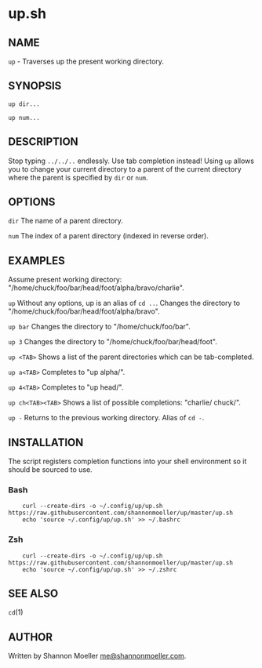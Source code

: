 # up.sh

## NAME

`up` - Traverses up the present working directory.

## SYNOPSIS

`up dir...`

`up num...`

## DESCRIPTION

Stop typing `../../..` endlessly. Use tab completion instead! Using `up` allows you to change your current directory to a parent of the current directory where the parent is specified by `dir` or `num`.

## OPTIONS

`dir` The name of a parent directory.

`num` The index of a parent directory (indexed in reverse order).

## EXAMPLES

Assume present working directory: "/home/chuck/foo/bar/head/foot/alpha/bravo/charlie".

`up`  Without any options, up is an alias of `cd ..`. Changes the directory to "/home/chuck/foo/bar/head/foot/alpha/bravo".

`up bar` Changes the directory to "/home/chuck/foo/bar".

`up 3` Changes the directory to "/home/chuck/foo/bar/head/foot".

`up <TAB>` Shows a list of the parent directories which can be tab-completed.

`up a<TAB>` Completes to "up alpha/".

`up 4<TAB>` Completes to "up head/".

`up ch<TAB><TAB>` Shows a list of possible completions: "charlie/ chuck/".

`up -` Returns to the previous working directory. Alias of `cd -`.

## INSTALLATION

The script registers completion functions into your shell environment so it should be sourced to use.

### Bash

```
    curl --create-dirs -o ~/.config/up/up.sh https://raw.githubusercontent.com/shannonmoeller/up/master/up.sh
    echo 'source ~/.config/up/up.sh' >> ~/.bashrc
```

### Zsh

```
    curl --create-dirs -o ~/.config/up/up.sh https://raw.githubusercontent.com/shannonmoeller/up/master/up.sh
    echo 'source ~/.config/up/up.sh' >> ~/.zshrc
```

## SEE ALSO

`cd`(1)

## AUTHOR

Written by Shannon Moeller <me@shannonmoeller.com>.
